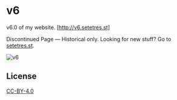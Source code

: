 v6
==

v6.0 of my website. [http://v6.setetres.st]

Discontinued Page &#8212; Historical only. Looking for new stuff? Go to [setetres.st].

![v6](http://files.setetres.st/img/v6-desktop.png?v=1&raw=true)

License
-------

[CC-BY-4.0]

[setetres.st]: http://setetres.st
[http://v7.setetres.st]: http://v7.setetres.st
[CC-BY-4.0]: http://creativecommons.org/licenses/by/4.0